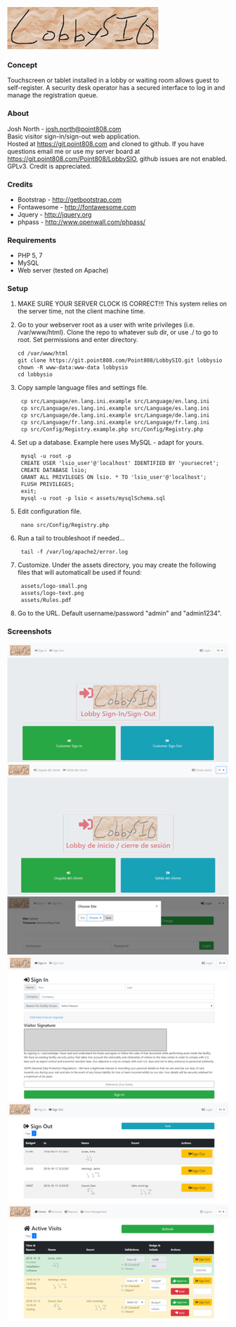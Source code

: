 ![LobbySIO](assets/logo-small.example.png?raw=true "lobbysio")

### Concept ###
Touchscreen or tablet installed in a lobby or waiting room allows guest to self-register.  A security desk operator has a secured interface to log in and manage the registration queue.  

### About ###
Josh North - josh.north@point808.com  
Basic visitor sign-in/sign-out web application.  
Hosted at https://git.point808.com and cloned to github.  If you have questions email me or use my server board at https://git.point808.com/Point808/LobbySIO, github issues are not enabled.  
GPLv3. Credit is appreciated.  

### Credits ###
* Bootstrap - http://getbootstrap.com  
* Fontawesome - http://fontawesome.com  
* Jquery - http://jquery.org  
* phpass - http://www.openwall.com/phpass/  

### Requirements ###
* PHP 5, 7  
* MySQL  
* Web server (tested on Apache)  

### Setup ###
1.  MAKE SURE YOUR SERVER CLOCK IS CORRECT!!! This system relies on the server time, not the client machine time.  
2.  Go to your webserver root as a user with write privileges (i.e. /var/www/html).  Clone the repo to whatever sub dir, or use ./ to go to root.  Set permissions and enter directory.  

        cd /var/www/html  
        git clone https://git.point808.com/Point808/LobbySIO.git lobbysio  
        chown -R www-data:www-data lobbysio  
        cd lobbysio  

3. Copy sample language files and settings file.  

        cp src/Language/en.lang.ini.example src/Language/en.lang.ini  
        cp src/Language/es.lang.ini.example src/Language/es.lang.ini  
        cp src/Language/de.lang.ini.example src/Language/de.lang.ini  
        cp src/Language/fr.lang.ini.example src/Language/fr.lang.ini  
        cp src/Config/Registry.example.php src/Config/Registry.php  

4. Set up a database.  Example here uses MySQL - adapt for yours.  

        mysql -u root -p  
        CREATE USER 'lsio_user'@'localhost' IDENTIFIED BY 'yoursecret';  
        CREATE DATABASE lsio;  
        GRANT ALL PRIVILEGES ON lsio. * TO 'lsio_user'@'localhost';  
        FLUSH PRIVILEGES;  
        exit;  
        mysql -u root -p lsio < assets/mysqlSchema.sql  

5. Edit configuration file.  

        nano src/Config/Registry.php  

6. Run a tail to troubleshoot if needed...  

        tail -f /var/log/apache2/error.log  

7. Customize.  Under the assets directory, you may create the following files that will automaticall be used if found:  

        assets/logo-small.png  
        assets/logo-text.png  
        assets/Rules.pdf  

8. Go to the URL.  Default username/password "admin" and "admin1234".  

### Screenshots ###
![Main Page](assets/Main.png?raw=true "Main Page")
![Multi-language](assets/MultiLanguage.png?raw=true "Multi-language")
![Multi-site](assets/MultiSite.png?raw=true "Multi-site")
![Sign In](assets/SignIn.png?raw=true "Sign In")
![Sign Out](assets/SignOut.png?raw=true "Sign Out")
![Approvals](assets/Approvals.png?raw=true "Approvals")
